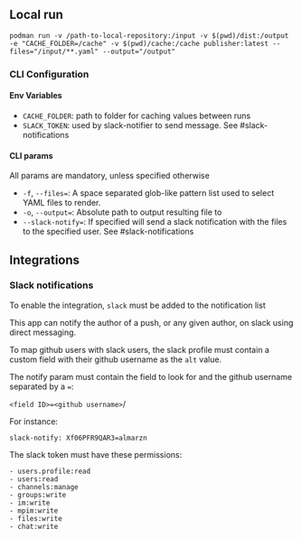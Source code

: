 
## 

## Local run

```
podman run -v /path-to-local-repository:/input -v $(pwd)/dist:/output -e "CACHE_FOLDER=/cache" -v $(pwd)/cache:/cache publisher:latest --files="/input/**.yaml" --output="/output"
```

### CLI Configuration

#### Env Variables

 - `CACHE_FOLDER`: path to folder for caching values between runs
 - `SLACK_TOKEN`: used by slack-notifier to send message. See #slack-notifications

#### CLI params

All params are mandatory, unless specified otherwise

- `-f`, `--files=`: A space separated glob-like pattern list used to select YAML files to render.
- `-o`, `--output=`: Absolute path to output resulting file to
- `--slack-notify=`: If specified will send a slack notification with the files to the specified user. See #slack-notifications


## Integrations

### Slack notifications

To enable the integration, `slack` must be added to the notification list

This app can notify the author of a push, or any given author, on slack using direct messaging.

To map github users with slack users, the slack profile must contain a custom field with their github username as the `alt` value. 

The notify param must contain the field to look for and the github username separated by a `=`:

`<field ID>=<github username>`/

For instance:

`slack-notify: Xf06PFR9QAR3=almarzn`

The slack token must have these permissions:

```
- users.profile:read
- users:read
- channels:manage
- groups:write
- im:write
- mpim:write
- files:write
- chat:write
```